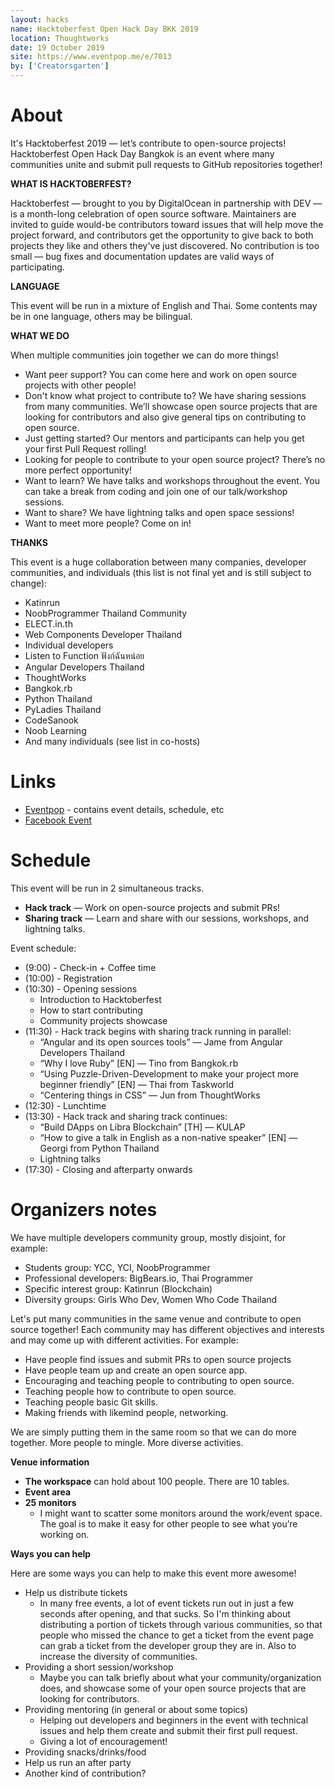 ```yaml
---
layout: hacks
name: Hacktoberfest Open Hack Day BKK 2019
location: Thoughtworks
date: 19 October 2019
site: https://www.eventpop.me/e/7013
by: ['Creatorsgarten']
---
```


# About

It's Hacktoberfest 2019 — let’s contribute to open-source projects! Hacktoberfest Open Hack Day Bangkok is an event where many communities unite and submit pull requests to GitHub repositories together!

**WHAT IS HACKTOBERFEST?**

Hacktoberfest — brought to you by DigitalOcean in partnership with DEV — is a month-long celebration of open source software. Maintainers are invited to guide would-be contributors toward issues that will help move the project forward, and contributors get the opportunity to give back to both projects they like and others they've just discovered. No contribution is too small — bug fixes and documentation updates are valid ways of participating.

**LANGUAGE**

This event will be run in a mixture of English and Thai. Some contents may be in one language, others may be bilingual.

**WHAT WE DO**

When multiple communities join together we can do more things!

- Want peer support? You can come here and work on open source projects with other people!
- Don't know what project to contribute to? We have sharing sessions from many communities. We’ll showcase open source projects that are looking for contributors and also give general tips on contributing to open source.
- Just getting started? Our mentors and participants can help you get your first Pull Request rolling!
- Looking for people to contribute to your open source project? There’s no more perfect opportunity!
- Want to learn? We have talks and workshops throughout the event. You can take a break from coding and join one of our talk/workshop sessions.
- Want to share? We have lightning talks and open space sessions!
- Want to meet more people? Come on in!

**THANKS**

This event is a huge collaboration between many companies, developer communities, and individuals (this list is not final yet and is still subject to change):

- Katinrun
- NoobProgrammer Thailand Community
- ELECT.in.th
- Web Components Developer Thailand
- Individual developers
- Listen to Function ฟังก์ฉันหน่อย
- Angular Developers Thailand
- ThoughtWorks
- Bangkok.rb
- Python Thailand
- PyLadies Thailand
- CodeSanook
- Noob Learning
- And many individuals (see list in co-hosts)

# Links

- [Eventpop](https://www.eventpop.me/e/7013) - contains event details, schedule, etc
- [Facebook Event](https://www.facebook.com/events/522162471684850/)

# Schedule

This event will be run in 2 simultaneous tracks.

- **Hack track** — Work on open-source projects and submit PRs!
- **Sharing track** — Learn and share with our sessions, workshops, and lightning talks.

Event schedule:

- (9:00) - Check-in + Coffee time
- (10:00) - Registration
- (10:30) - Opening sessions
    - Introduction to Hacktoberfest
    - How to start contributing
    - Community projects showcase
- (11:30) - Hack track begins with sharing track running in parallel:
    - “Angular and its open sources tools” — Jame from Angular Developers Thailand
    - “Why I love Ruby” [EN] — Tino from Bangkok.rb
    - “Using Puzzle-Driven-Development to make your project more beginner friendly” [EN] — Thai from Taskworld
    - “Centering things in CSS” — Jun from ThoughtWorks
- (12:30) - Lunchtime
- (13:30) - Hack track and sharing track continues:
    - “Build DApps on Libra Blockchain” [TH] — KULAP
    - “How to give a talk in English as a non-native speaker” [EN] — Georgi from Python Thailand
    - Lightning talks
- (17:30) - Closing and afterparty onwards

# Organizers notes

We have multiple developers community group, mostly disjoint, for example:

- Students group: YCC, YCI, NoobProgrammer
- Professional developers: BigBears.io, Thai Programmer
- Specific interest group: Katinrun (Blockchain)
- Diversity groups: Girls Who Dev, Women Who Code Thailand

Let's put many communities in the same venue and contribute to open source together! Each community may has different objectives and interests and may come up with different activities. For example:

- Have people find issues and submit PRs to open source projects
- Have people team up and create an open source app.
- Encouraging and teaching people to contributing to open source.
- Teaching people how to contribute to open source.
- Teaching people basic Git skills.
- Making friends with likemind people, networking.

We are simply putting them in the same room so that we can do more together. More people to mingle. More diverse activities.

**Venue information**

- **The workspace** can hold about 100 people. There are 10 tables.
- **Event area**
- **25 monitors**
    - I might want to scatter some monitors around the work/event space. The goal is to make it easy for other people to see what you’re working on.

**Ways you can help**

Here are some ways you can help to make this event more awesome!

- Help us distribute tickets
    - In many free events, a lot of event tickets run out in just a few seconds after opening, and that sucks. So I'm thinking about distributing a portion of tickets through various communities, so that people who missed the chance to get a ticket from the event page can grab a ticket from the developer group they are in. Also to increase the diversity of communities.
- Providing a short session/workshop
    - Maybe you can talk briefly about what your community/organization does, and showcase some of your open source projects that are looking for contributors.
- Providing mentoring (in general or about some topics)
    - Helping out developers and beginners in the event with technical issues and help them create and submit their first pull request.
    - Giving a lot of encouragement!
- Providing snacks/drinks/food
- Help us run an after party
- Another kind of contribution?
